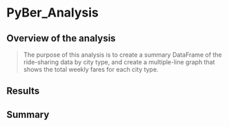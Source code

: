 # PyBer_Analysis
 
## Overview of the analysis
> The purpose of this analysis is to create a summary DataFrame of the ride-sharing data by city type, and create a multiple-line graph that shows the total weekly fares for each city type. 

## Results

## Summary